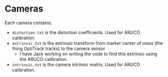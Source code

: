 # Cameras

Each camera contains:
 * `distortion.txt` is the distortion coefficients. Used for ARUCO calibration.
 * `extrinsic.txt` is the extrinsic transform from marker center of mass (the thing OptiTrack tracks) to the camera sensor
     * I have Jack working on writing the code to find this extrinsic using the ARUCO calibration.
 * `intrinsic.txt` is the camera intrinsic matrix. Used for ARUCO calibration.

